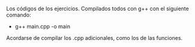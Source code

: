 Los códigos de los ejercicios.
Compilados todos con g++ con el siguiente comando:

- g++ main.cpp -o main

Acordarse de compilar los .cpp adicionales, como los de las funciones.